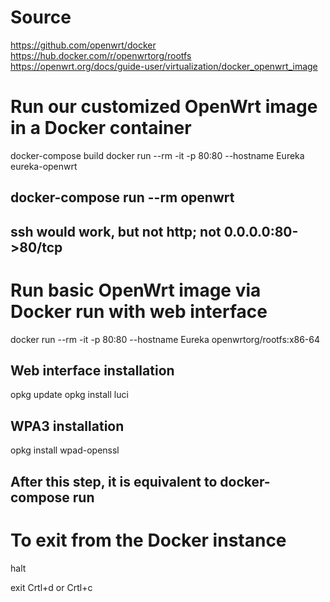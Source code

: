 # Source
https://github.com/openwrt/docker
https://hub.docker.com/r/openwrtorg/rootfs
https://openwrt.org/docs/guide-user/virtualization/docker_openwrt_image

# Run our customized OpenWrt image in a Docker container 
docker-compose build
docker run --rm -it -p 80:80 --hostname Eureka eureka-openwrt
## docker-compose run --rm openwrt 
## ssh would work, but not http; not 0.0.0.0:80->80/tcp

# Run basic OpenWrt image via Docker run with web interface
docker run --rm -it -p 80:80 --hostname Eureka openwrtorg/rootfs:x86-64
## Web interface installation
opkg update
opkg install luci
## WPA3 installation
opkg install wpad-openssl
## After this step, it is equivalent to docker-compose run


# To exit from the Docker instance
halt

exit
Crtl+d or Crtl+c